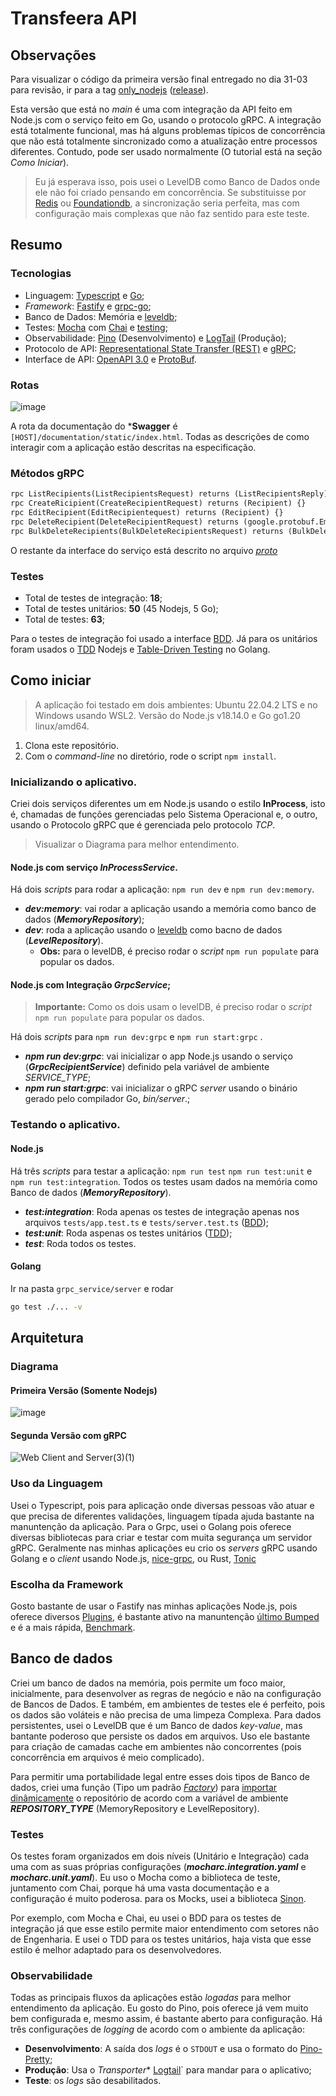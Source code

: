 # Transfeera API
## Observações
Para visualizar o código da primeira versão final entregado no dia 31-03 para revisão, ir para a tag [only_nodejs](https://github.com/lucaspere/Transfeera_API_Test/tree/only_nodejs) ([release](https://github.com/lucaspere/Transfeera_API_Test/releases/tag/only_nodejs)).

Esta versão que está no *main* é uma com integração da API feito em Node.js com o serviço feito em Go, usando o protocolo gRPC. A integração está totalmente funcional, mas há alguns problemas típicos de concorrência que não está totalmente sincronizado como a atualização entre processos diferentes. Contudo, pode ser usado normalmente (O tutorial está na seção *Como Iniciar*).

> Eu já esperava isso, pois usei o LevelDB como Banco de Dados onde ele não foi criado pensando em concorrência. Se substituisse por [Redis](https://redis.io/) ou [Foundationdb](https://www.foundationdb.org/), a sincronização seria perfeita, mas com configuração mais complexas que não faz sentido para este teste.
## Resumo
### Tecnologias
- Linguagem: [Typescript](https://www.typescriptlang.org/) e [Go](https://go.dev/);
- *Framework*: [Fastify](https://www.fastify.io/) e [grpc-go](https://github.com/grpc/grpc-go);
- Banco de Dados: Memória e [leveldb](https://github.com/google/leveldb);
- Testes: [Mocha](https://mochajs.org/) com [Chai](https://www.chaijs.com/) e [testing](https://pkg.go.dev/testing);
- Observabilidade: [Pino](https://github.com/pinojs/pino) (Desenvolvimento) e [LogTail](https://betterstack.com/logtail) (Produção);
- Protocolo de API: [Representational State Transfer (REST)](https://www.ics.uci.edu/~fielding/pubs/dissertation/rest_arch_style.htm) e [gRPC](https://grpc.io/);
- Interface de API: [OpenAPI 3.0](https://spec.openapis.org/oas/v3.0.3) e [ProtoBuf](https://protobuf.dev/).

### Rotas
![image](https://user-images.githubusercontent.com/46873546/229122352-a48b2183-d2a5-47fc-b431-e2b3c48d7b07.png)

A rota da documentação do ***Swagger** é ``[HOST]/documentation/static/index.html``. Todas as descrições de como interagir com a aplicação estão descritas na especificação.

### Métodos gRPC
  ```proto
  rpc ListRecipients(ListRecipientsRequest) returns (ListRecipientsReply) {}
  rpc CreateRicipient(CreateRecipientRequest) returns (Recipient) {}
  rpc EditRecipient(EditRecipientequest) returns (Recipient) {}
  rpc DeleteRecipient(DeleteRecipientRequest) returns (google.protobuf.Empty) {}
  rpc BulkDeleteRecipients(BulkDeleteRecipientsRequest) returns (BulkDeleteResponse) {}
 ```
 O restante da interface do serviço está descrito no arquivo [*proto*](https://github.com/lucaspere/Transfeera_API_Test/blob/main/grpc_service/service/recipients.proto)
 
### Testes
- Total de testes de integração: **18**;
- Total de testes unitários: **50** (45 Nodejs, 5 Go);
- Total de testes: **63**;

Para o testes de integração foi usado a interface [BDD](https://pt.wikipedia.org/wiki/Behavior_Driven_Development). Já para os unitários foram usados o [TDD](https://pt.wikipedia.org/wiki/Test-driven_development) Nodejs e [Table-Driven Testing](https://engineering.mercari.com/en/blog/entry/20211221-a-deep-dive-into-table-driven-testing-in-golang/) no Golang.

## Como iniciar
> A aplicação foi testado em dois ambientes: Ubuntu 22.04.2 LTS e no Windows usando WSL2. Versão do Node.js v18.14.0 e Go go1.20 linux/amd64.

1. Clona este repositório.
2. Com o *command-line* no diretório, rode o script ``npm install``.

### Inicializando o aplicativo.
Criei dois serviços diferentes um em Node.js usando o estilo **InProcess**, isto é, chamadas de funções gerenciadas pelo Sistema Operacional e, o outro, usando o Protocolo gRPC que é gerenciada pelo protocolo *TCP*.
> Visualizar o Diagrama para melhor entendimento.

#### Node.js com serviço ***InProcessService***.
Há dois *scripts* para rodar a aplicação: `npm run dev` e `npm run dev:memory`.
- ***dev:memory***: vai rodar a aplicação usando a memória como banco de dados (***MemoryRepository***);
- ***dev***: roda a aplicação usando o [leveldb](https://github.com/google/leveldb) como bacno de dados (***LevelRepository***).
  - **Obs:** para o levelDB, é preciso rodar o *script* ``npm run populate`` para popular os dados.

#### Node.js com Integração ***GrpcService***;
 > **Importante:** Como os dois usam o levelDB, é preciso rodar o *script* ``npm run populate`` para popular os dados.
 
 Há dois *scripts* para `npm run dev:grpc` e `npm run start:grpc` .

- ***npm run dev:grpc***: vai inicializar o app Node.js usando o serviço (***GrpcRecipientService***) definido pela variável de ambiente *SERVICE_TYPE*;
- ***npm run start:grpc***: vai inicializar o gRPC *server* usando o binário gerado pelo compilador Go, *bin/server*.;

### Testando o aplicativo.
#### Node.js
Há três *scripts* para testar a aplicação: `npm run test` `npm run test:unit` e `npm run test:integration`. Todos os testes usam dados na memória como Banco de dados (***MemoryRepository***).

- ***test:integration***: Roda apenas os testes de integração apenas nos arquivos ``tests/app.test.ts`` e ``tests/server.test.ts`` ([BDD](https://pt.wikipedia.org/wiki/Behavior_Driven_Development));
- ***test:unit***: Roda aspenas os testes unitários ([TDD](https://pt.wikipedia.org/wiki/Test-driven_development));
- ***test***: Roda todos os testes.

#### Golang
Ir na pasta `grpc_service/server` e rodar
```bash
go test ./... -v
```

## Arquitetura
### Diagrama
#### Primeira Versão (Somente Nodejs)
![image](https://user-images.githubusercontent.com/46873546/229138431-02dafe09-e307-4e91-94b1-87d5f8808002.png)
#### Segunda Versão com gRPC
![Web Client and Server(3)(1)](https://user-images.githubusercontent.com/46873546/229322642-cc033c0d-8e55-4609-a903-7bc9b30b7a52.png)

### Uso da Linguagem
Usei o Typescript, pois para aplicação onde diversas pessoas vão atuar e que precisa de diferentes validações, linguagem típada ajuda bastante na manuntenção da aplicação. Para o Grpc, usei o Golang pois oferece diversas bibliotecas para criar e testar com muita segurança um servidor gRPC. Geralmente nas minhas aplicações eu crio os *servers* gRPC usando Golang e o *client* usando Node.js, [nice-grpc](https://github.com/deeplay-io/nice-grpc), ou Rust, [Tonic](https://github.com/hyperium/tonic)

### Escolha da Framework
Gosto bastante de usar o Fastify nas minhas aplicações Node.js, pois oferece diversos [Plugins](https://www.fastify.io/docs/latest/Reference/Plugins/), é bastante ativo na manuntenção [último Bumped](https://github.com/fastify/fastify/commit/87b644087c5b15bd70766bc4efeb940308d97066) e é a mais rápida, [Benchmark](https://www.fastify.io/benchmarks/).

## Banco de dados
Criei um banco de dados na memória, pois permite um foco maior, inicialmente, para desenvolver as regras de negócio e não na configuração de Bancos de Dados. E também, em ambientes de testes ele é perfeito, pois os dados são voláteis e não precisa de uma limpeza Complexa. Para dados persistentes, usei o LevelDB que é um Banco de dados *key-value*, mas bantante poderoso que persiste os dados em arquivos. Uso ele bastante para criação de camadas cache em ambientes não concorrentes (pois concorrência em arquivos é meio complicado).

Para permitir uma portabilidade legal entre esses dois tipos de Banco de dados, criei uma função (Tipo um padrão [*Factory*](https://pt.wikipedia.org/wiki/Factory_Method)) para [importar dinâmicamente](https://javascript.info/modules-dynamic-imports) o repositório de acordo com a variável de ambiente ***REPOSITORY_TYPE*** (MemoryRepository e LevelRepository).


### Testes
Os testes foram organizados em dois níveis (Unitário e Integração) cada uma com as suas próprias configurações (***mocharc.integration.yaml*** e ***mocharc.unit.yaml***). Eu uso o Mocha como a biblioteca de teste, juntamento com Chai, porque há uma vasta documentação e a configuração é muito poderosa. para os Mocks, usei a biblioteca [Sinon](https://github.com/sinonjs/sinon).

Por exemplo, com Mocha e Chai, eu usei o BDD para os testes de integração já que esse estilo permite maior entendimento com setores não de Engenharia. E usei o TDD para os testes unitários, haja vista que esse estilo é melhor adaptado para os desenvolvedores.

### Observabilidade
Todas as principais fluxos da aplicações estão *logadas* para melhor entendimento da aplicação. Eu gosto do Pino, pois oferece já vem muito bem configurada e, mesmo assim, é bastante aberto para configuração. Há três configurações de *logging* de acordo com o ambiente da aplicação:
- **Desenvolvimento**: A saída dos *logs* é o ``STDOUT`` e usa o formato do [Pino-Pretty](https://github.com/pinojs/pino-pretty);
- **Produção**: Usa o *Transporter** [Logtail](https://github.com/logtail/logtail-js)` para mandar para o aplicativo;
- **Teste**: os *logs* são desabilitados.

### 

